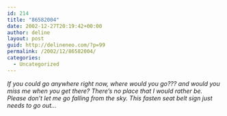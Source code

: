 ```yaml
---
id: 214
title: "86582004"
date: 2002-12-27T20:19:42+00:00
author: deline
layout: post
guid: http://delineneo.com/?p=99
permalink: /2002/12/86582004/
categories:
  - Uncategorized
---
```

_If you could go anywhere right now, where would you go??? and would you miss me when you get there? There&#8217;s no place that I would rather be. Please don&#8217;t let me go falling from the sky. This fasten seat belt sign just needs to go out&#8230;_

